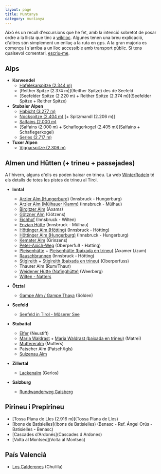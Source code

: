 ```yaml
---
layout: page
title: Muntanya
category: muntanya
---
```


Això és un recull d'excursions que he fet, amb la intenció sobretot de posar
ordre a la llista que tinc a
[wikiloc](http://ca.wikiloc.com/wikiloc/user.do?name=mcuquet).
Algunes tenen una breu explicació, d'altres són simplement un enllaç a la ruta
en gps. A la gran majoria es comença i s'arriba a un lloc accessible amb
transport públic. Si tens qualsevol comentari,
[escriu-me]({{site.baseurl}}/Contact).

## Alps

* **Karwendel**
    + [Hafelekarspitze (2.344 m)](Hafelekarspitze)
    + [Reither Spitze (2.374 m)](Reither Spitze) des de Seefeld
    + [Seefelder Spitze (2.220 m) + Reither Spitze (2.374 m)](Seefelder Spitze + Reither Spitze)
* **Stubaier Alpen**
    + [Habicht (3.277 m)](Habicht)
    + [Nockspitze (2.404 m)](Nockspitze) [+ Spitzmandl (2.206 m)]
    + [Salfains (2.000 m)](Salfains)
    + [Salfains (2.000 m) + Schaflegerkogel (2.405 m)](Salfains + Schaflegerkogel)
    + [Serles (2.717 m)](Serles)
* **Tuxer Alpen**
    + [Viggarspitze (2.306 m)](Viggarspitze)

## Almen und Hütten (+ trineu + passejades)

A l'hivern, alguns d'ells es poden baixar en trineu. La web
[WinterRodeln](http://www.winterrodeln.org/) té els detalls de totes les
pistes de trineu al Tirol. 

* **Inntal**
    + [Arzler Alm (Hungerburg)](http://ca.wikiloc.com/wikiloc/view.do?id=4071958) (Innsbruck - Hungerburg)
    + [Arzler Alm (Mülhauer Klamm)](http://ca.wikiloc.com/wikiloc/view.do?id=6941407) (Innsbruck - Mülhau)
    + [Birgitzer Alm](http://ca.wikiloc.com/wikiloc/view.do?id=7652857) (Axams)
    + [Götzner Alm](http://ca.wikiloc.com/wikiloc/view.do?id=4923529) (Götzens)
    + [Eichhof](http://ca.wikiloc.com/wikiloc/view.do?id=4338594) (Innsbruck - Wilten)
    + [Enzian Hütte](http://ca.wikiloc.com/wikiloc/view.do?id=3936454) (Innsbruck - Mülhau)
    + [Höttinger Alm (Hötting)](http://ca.wikiloc.com/wikiloc/view.do?id=6810635) (Innsbruck - Hötting)
    + [Höttinger Alm (Hungerburg)](http://ca.wikiloc.com/wikiloc/view.do?id=7171606) (Innsbruck - Hungerburg)
    + [Kemater Alm](http://ca.wikiloc.com/wikiloc/view.do?id=4165877) (Grinzens)
    + [Peter-Anich-Weg](http://ca.wikiloc.com/wikiloc/view.do?id=5425613) (Oberperfuß - Hatting)
    + [Pleisenhütte](http://ca.wikiloc.com/wikiloc/view.do?id=4215418) + [Pleisenhütte (baixada en trineu)](http://ca.wikiloc.com/wikiloc/view.do?id=4215421) (Axamer Lizum)
    + [Rauschbrunnen](http://ca.wikiloc.com/wikiloc/view.do?id=4426161) (Innsbruck - Hötting)
    + [Stiglreith](http://ca.wikiloc.com/wikiloc/view.do?id=3886550) + [Stiglreith (baixada en trineu)](http://ca.wikiloc.com/wikiloc/view.do?id=3886797) (Oberperfuss)
    + Thaurer Alm (Rum/Thaur)
    + [Weidener Hütte (Nafinghütte)](http://ca.wikiloc.com/wikiloc/view.do?id=5986494) (Weerberg)
    + [Wilten - Natters](http://ca.wikiloc.com/wikiloc/user.do?name=mcuquet&id=665616)

* **Ötztal**
    + [Gampe Alm / Gampe Thaya](http://ca.wikiloc.com/wikiloc/view.do?id=5015386) (Sölden)

* **Seefeld**
    + [Seefeld in Tirol - Möserer See](http://ca.wikiloc.com/wikiloc/view.do?id=5818670)

* **Stubaital**
    + [Elfer](http://ca.wikiloc.com/wikiloc/view.do?id=8803862) (Neustift)
    + [Maria Waldrast](http://ca.wikiloc.com/wikiloc/view.do?id=4052803) + [Maria Waldrast (baixada en trineu)](http://ca.wikiloc.com/wikiloc/view.do?id=4052804) (Matrei)
    + [Muttereralm](http://ca.wikiloc.com/wikiloc/view.do?id=6810622) (Mutters)
    + Patscher Alm (Patsch/Igls)
    + [Sulzenau Alm](http://ca.wikiloc.com/wikiloc/view.do?id=7317679)

* **Zillertal**
    + [Lackenalm](http://ca.wikiloc.com/wikiloc/view.do?id=5015397) (Gerlos)

* **Salzburg**
    + [Rundwanderweg Gaisberg](http://ca.wikiloc.com/wikiloc/view.do?id=7472106)

## Pirineu i Prepirineu

* [Tossa Plana de Lles (2.916 m)](Tossa Plana de Lles)
* [Ibons de Batisielles](Ibons de Batisielles) (Benasc - Ref. Ángel Orús - Batisielles - Benasc)
* [Cascades d'Ardonés](Cascades d Ardones)
* [Volta al Montsec](Volta al Montsec)

## País Valencià

* [Los Calderones](http://ca.wikiloc.com/wikiloc/view.do?id=5916396) (Chulilla)
